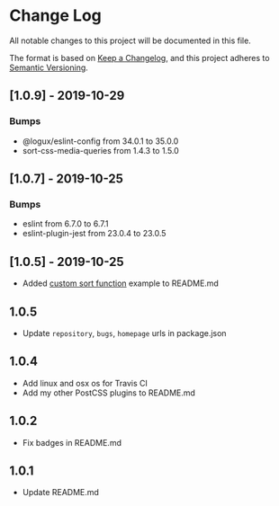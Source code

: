 # Change Log

All notable changes to this project will be documented in this file.

The format is based on [Keep a Changelog](https://keepachangelog.com/en/1.0.0/),
and this project adheres to [Semantic Versioning](https://semver.org/spec/v2.0.0.html).

## [1.0.9] - 2019-10-29

### Bumps
  - @logux/eslint-config from 34.0.1 to 35.0.0
  - sort-css-media-queries from 1.4.3 to 1.5.0

## [1.0.7] - 2019-10-25

### Bumps

  - eslint from 6.7.0 to 6.7.1
  - eslint-plugin-jest from 23.0.4 to 23.0.5

## [1.0.5] - 2019-10-25

- Added [custom sort function](README.md#custom-sort-function) example to README.md

## 1.0.5

- Update `repository`, `bugs`, `homepage` urls in package.json

## 1.0.4

- Add linux and osx os for Travis CI
- Add my other PostCSS plugins to README.md

## 1.0.2

- Fix badges in README.md

## 1.0.1

- Update README.md
